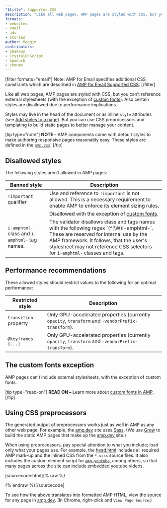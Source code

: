 ```yaml
---
"$title": Supported CSS
description: "Like all web pages, AMP pages are styled with CSS, but you can't reference external stylesheets with the exception of custom fonts. Also certain styles are disallowed ..."
formats:
- websites
- email
- ads
- stories
author: Meggin
contributors:
- pbakaus
- CrystalOnScript
- bpaduch
- choumx
---
```


[filter formats="email"] Note: AMP for Email specifies additional CSS constraints which are described in [AMP for Email Supported CSS](../../../../documentation/guides-and-tutorials/learn/email-spec/amp-email-css.md). [/filter]

Like all web pages, AMP pages are styled with CSS, but you can’t reference external stylesheets (with the exception of [custom fonts](#the-custom-fonts-exception)). Also certain styles are disallowed due to performance implications.

Styles may live in the head of the document or as inline `style` attributes (see [Add styles to a page](index.md#add-styles-to-a-page)). But you can use CSS preprocessors and templating to build static pages to better manage your content.

[tip type="note"] **NOTE –**  AMP components come with default styles to make authoring responsive pages reasonably easy. These styles are defined in the [`amp.css`](https://github.com/ampproject/amphtml/blob/master/css/amp.css). [/tip]

## Disallowed styles

The following styles aren’t allowed in AMP pages:

<table>
  <thead>
    <tr>
      <th class="col-thirty" data-th="Banned style">Banned style</th>
      <th data-th="Description">Description</th>
    </tr>
  </thead>
  <tbody>
    <tr>
      <td data-th="Banned style">
<code>!important</code> qualifier </td>
      <td data-th="Description">Use and reference to <code>!important</code> is not allowed.       This is a necessary requirement to enable AMP to enforce its element sizing rules.</td>
    </tr>
    <tr>
      <td data-th="Banned style"><code><link rel=”stylesheet”></code></td>
      <td data-th="Description">Disallowed with the exception of <a href="#the-custom-fonts-exception">custom fonts</a>.</td>
    </tr>
    <tr>
      <td data-th="Banned style">
<code>i-amphtml-</code> class and <code>i-amphtml-</code> tag names.</td>
      <td data-th="Description">The validator disallows class and tags names with the following regex `(^|\W)i-amphtml-`. These are reserved for internal use by the AMP framework. It follows, that the user's stylesheet may not reference CSS selectors for <code>i-amphtml-</code> classes and tags.</td>
    </tr>
  </tbody>
</table>

## Performance recommendations

These allowed styles should restrict values to the following for an optimal performance:

<table>
  <thead>
    <tr>
      <th class="col-thirty" data-th="Banned style">Restricted style</th>
      <th data-th="Description">Description</th>
    </tr>
  </thead>
  <tbody>
    <tr>
      <td data-th="Restricted style">
<code>transition</code> property</td>
      <td data-th="Description">Only GPU-accelerated properties (currently <code>opacity</code>, <code>transform</code> and <code>-vendorPrefix-transform</code>).</td>
    </tr>
    <tr>
      <td data-th="Restricted style"><code>@keyframes {...}</code></td>
      <td data-th="Description">Only GPU-accelerated properties (currently <code>opacity</code>, <code>transform</code> and <code>-vendorPrefix-transform</code>).</td>
    </tr>
  </tbody>
</table>

## The custom fonts exception <a name="the-custom-fonts-exception"></a>

AMP pages can’t include external stylesheets, with the exception of custom fonts.

[tip type="read-on"] **READ ON –** Learn more about [custom fonts in AMP](custom_fonts.md). [/tip]

## Using CSS preprocessors <a name="using-css-preprocessors"></a>

The generated output of preprocessors works just as well in AMP as any other web page. For example, the [amp.dev](https://amp.dev/) site uses [Sass](http://sass-lang.com/). (We use [Grow](http://grow.io/) to build the static AMP pages that make up the [amp.dev](https://amp.dev/) site.)

When using preprocessors, pay special attention to what you include; load only what your pages use. For example, the [head.html](https://github.com/ampproject/docs/blob/master/views/partials/head.html) includes all required AMP mark-up and the inlined CSS from the `*.scss` source files. It also includes the custom element script for [`amp-youtube`](../../../../documentation/components/reference/amp-youtube.md), among others, so that many pages across the site can include embedded youtube videos.

[sourcecode:html]{% raw %}
<head>
  <meta charset="utf-8">
  <meta name="viewport" content="width=device-width,minimum-scale=1,initial-scale=1">
  <meta property="og:description" content="{% if doc.description %}{{doc.description}} – {% endif %}AMP Project">
  <meta name="description" content="{% if doc.description %}{{doc.description}} – {% endif %}AMP Project">

  <title>AMP Project</title>
  <link rel="icon" href="/static/img/amp_favicon.png">
  <link rel="canonical" href="{{doc.url}}">
  <link href="https://fonts.googleapis.com/css?family=Roboto:200,300,400,500,700" rel="stylesheet">
  <style amp-custom>
  {% include "/assets/css/main.min.css" %}
  </style>

  <style amp-boilerplate>body{-webkit-animation:-amp-start 8s steps(1,end) 0s 1 normal both;-moz-animation:-amp-start 8s steps(1,end) 0s 1 normal both;-ms-animation:-amp-start 8s steps(1,end) 0s 1 normal both;animation:-amp-start 8s steps(1,end) 0s 1 normal both}@-webkit-keyframes -amp-start{from{visibility:hidden}to{visibility:visible}}@-moz-keyframes -amp-start{from{visibility:hidden}to{visibility:visible}}@-ms-keyframes -amp-start{from{visibility:hidden}to{visibility:visible}}@-o-keyframes -amp-start{from{visibility:hidden}to{visibility:visible}}@keyframes -amp-start{from{visibility:hidden}to{visibility:visible}}</style><noscript><style amp-boilerplate>body{-webkit-animation:none;-moz-animation:none;-ms-animation:none;animation:none}</style></noscript>
  <script async src="https://cdn.ampproject.org/v0.js"></script>
  <script async custom-element="amp-carousel" src="https://cdn.ampproject.org/v0/amp-carousel-0.1.js"></script>
  <script async custom-element="amp-analytics" src="https://cdn.ampproject.org/v0/amp-analytics-0.1.js"></script>
  <script async custom-element="amp-lightbox" src="https://cdn.ampproject.org/v0/amp-lightbox-0.1.js"></script>
  <script async custom-element="amp-youtube" src="https://cdn.ampproject.org/v0/amp-youtube-0.1.js"></script>
  <script async custom-element="amp-sidebar" src="https://cdn.ampproject.org/v0/amp-sidebar-0.1.js"></script>
  <script async custom-element="amp-iframe" src="https://cdn.ampproject.org/v0/amp-iframe-0.1.js"></script>
</head>
{% endraw %}[/sourcecode]

To see how the above translates into formatted AMP HTML, view the source for any page in [amp.dev](https://amp.dev/). (In Chrome, right-click and `View Page Source`.)
